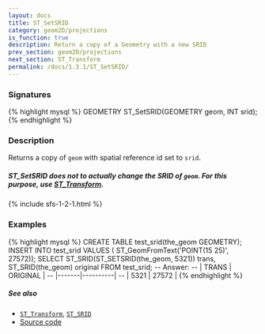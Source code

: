 ```yaml
---
layout: docs
title: ST_SetSRID
category: geom2D/projections
is_function: true
description: Return a copy of a Geometry with a new SRID
prev_section: geom2D/projections
next_section: ST_Transform
permalink: /docs/1.3.1/ST_SetSRID/
---
```


### Signatures

{% highlight mysql %}
GEOMETRY ST_SetSRID(GEOMETRY geom, INT srid);
{% endhighlight %}

### Description

Returns a copy of `geom` with spatial reference id set to `srid`.

<div class="note warning">
  <h5>ST_SetSRID does not  to actually change the SRID of <code>geom</code>.
  For this purpose, use <a href="/docs/dev/ST_Transform">ST_Transform</a>.</h5>
</div>

{% include sfs-1-2-1.html %}

### Examples

{% highlight mysql %}
CREATE TABLE test_srid(the_geom GEOMETRY);
INSERT INTO test_srid VALUES (
    ST_GeomFromText('POINT(15 25)', 27572));
SELECT ST_SRID(ST_SETSRID(the_geom, 5321)) trans,
    ST_SRID(the_geom) original FROM test_srid;
-- Answer:
--    | TRANS | ORIGINAL |
--    |-------|----------|
--    |  5321 |  27572   |
{% endhighlight %}

##### See also

* [`ST_Transform`](../ST_Transform), [`ST_SRID`](../ST_SRID)
* <a href="https://github.com/orbisgis/h2gis/blob/master/h2gis-functions/src/main/java/org/h2gis/functions/spatial/crs/ST_SetSRID.java" target="_blank">Source code</a>
